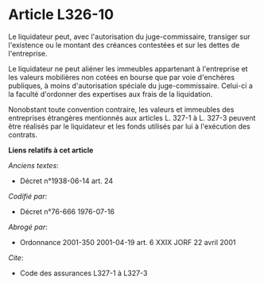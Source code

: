 # Article L326-10

Le liquidateur peut, avec l'autorisation du juge-commissaire, transiger sur l'existence ou le montant des créances contestées
et sur les dettes de l'entreprise.

Le liquidateur ne peut aliéner les immeubles appartenant à l'entreprise et les valeurs mobilières non cotées en bourse que
par voie d'enchères publiques, à moins d'autorisation spéciale du juge-commissaire. Celui-ci a la faculté d'ordonner des
expertises aux frais de la liquidation.

Nonobstant toute convention contraire, les valeurs et immeubles des entreprises étrangères mentionnés aux articles L. 327-1 à
L. 327-3 peuvent être réalisés par le liquidateur et les fonds utilisés par lui à l'exécution des contrats.

**Liens relatifs à cet article**

_Anciens textes_:

  - Décret n°1938-06-14 art. 24

_Codifié par_:

  - Décret n°76-666 1976-07-16

_Abrogé par_:

  - Ordonnance 2001-350 2001-04-19 art. 6 XXIX JORF 22 avril 2001

_Cite_:

  - Code des assurances L327-1 à L327-3
